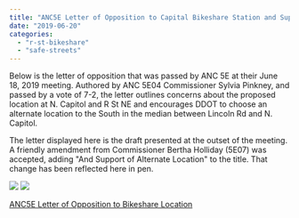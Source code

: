 ```yaml
---
title: "ANC5E Letter of Opposition to Capital Bikeshare Station and Support For Alternate Location"
date: "2019-06-20"
categories: 
  - "r-st-bikeshare"
  - "safe-streets"
---
```


Below is the letter of opposition that was passed by ANC 5E at their June 18, 2019 meeting. Authored by ANC 5E04 Commissioner Sylvia Pinkney, and passed by a vote of 7-2, the letter outlines concerns about the proposed location at N. Capitol and R St NE and encourages DDOT to choose an alternate location to the South in the median between Lincoln Rd and N. Capitol.

The letter displayed here is the draft presented at the outset of the meeting. A friendly amendment from Commissioner Bertha Holliday (5E07) was accepted, adding "And Support of Alternate Location" to the title. That change has been reflected here in pen.

![](images/ANC5E-Letter-of-Opposition-to-Bikeshare-Location-p1.jpg) ![](images/ANC5E-Letter-of-Opposition-to-Bikeshare-Location-p2.jpg)

[ANC5E Letter of Opposition to Bikeshare Location](http://ward5forall.org/wp-content/uploads/2019/06/ANC5E-Letter-of-Opposition-to-Bikeshare-Location.pdf)
